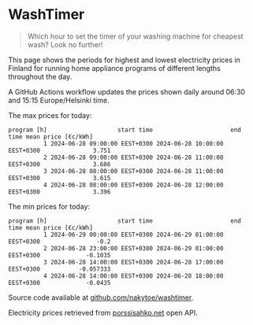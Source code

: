
# WashTimer

> Which hour to set the timer of your washing machine for cheapest wash? Look no further!

This page shows the periods for highest and lowest electricity prices in Finland 
for running home appliance programs of different lengths throughout the day. 

A GitHub Actions workflow updates the prices shown daily around 06:30 and 15:15 Europe/Helsinki time.

The max prices for today:

	program [h]                    start time                      end time mean price [€c/kWh]
	          1 2024-06-28 09:00:00 EEST+0300 2024-06-28 10:00:00 EEST+0300               3.751
	          2 2024-06-28 09:00:00 EEST+0300 2024-06-28 11:00:00 EEST+0300               3.686
	          3 2024-06-28 08:00:00 EEST+0300 2024-06-28 11:00:00 EEST+0300               3.615
	          4 2024-06-28 08:00:00 EEST+0300 2024-06-28 12:00:00 EEST+0300               3.396

The min prices for today:

	program [h]                    start time                      end time mean price [€c/kWh]
	          1 2024-06-29 00:00:00 EEST+0300 2024-06-29 01:00:00 EEST+0300                -0.2
	          2 2024-06-28 23:00:00 EEST+0300 2024-06-29 01:00:00 EEST+0300             -0.1035
	          3 2024-06-28 14:00:00 EEST+0300 2024-06-28 17:00:00 EEST+0300           -0.057333
	          4 2024-06-28 14:00:00 EEST+0300 2024-06-28 18:00:00 EEST+0300             -0.0435


Source code available at [github.com/nakytoe/washtimer](https://github.com/nakytoe/washtimer).

Electricity prices retrieved from [porssisahko.net](https://porssisahko.net/api) open API.
